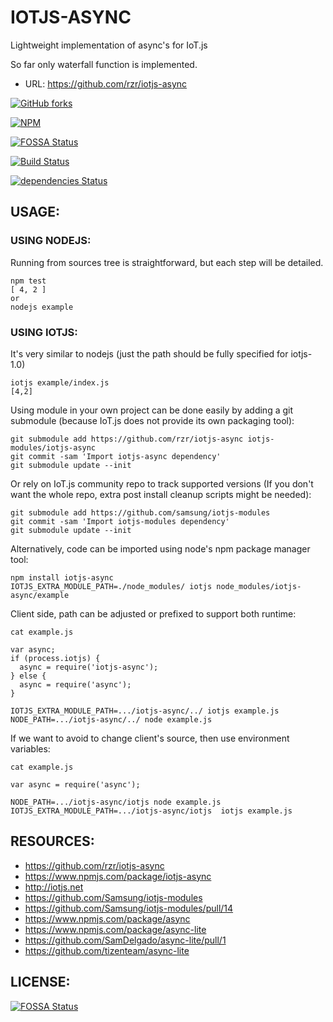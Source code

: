 # IOTJS-ASYNC #

Lightweight implementation of async's for IoT.js

So far only waterfall function is implemented.

* URL: https://github.com/rzr/iotjs-async

[![GitHub forks](https://img.shields.io/github/forks/rzr/iotjs-async.svg?style=social&label=Fork&maxAge=2592000)](https://GitHub.com/rzr/iotjs-async/network/)

[![NPM](https://nodei.co/npm/iotjs-async.png)](https://npmjs.org/package/iotjs-async)

[![FOSSA Status](https://app.fossa.io/api/projects/git%2Bgithub.com%2Frzr%2Fiotjs-async.svg?type=shield)](https://app.fossa.io/projects/git%2Bgithub.com%2Frzr%2Fiotjs-async?ref=badge_shield)

[![Build Status](https://api.travis-ci.org/rzr/iotjs-async.svg?branch=master)](https://travis-ci.org/rzr/iotjs-async)

[![dependencies Status](https://david-dm.org/rzr/generic-sensor-lite/status.svg)](https://david-dm.org/rzr/generic-sensor-lite)


## USAGE: ##


### USING NODEJS: ###

Running from sources tree is straightforward, but each step will be detailed.

```
npm test
[ 4, 2 ]
or 
nodejs example
```


### USING IOTJS: ###

It's very similar to nodejs
(just the path should be fully specified for iotjs-1.0)

```
iotjs example/index.js
[4,2]
```

Using module in your own project can be done easily by adding a git submodule
(because IoT.js does not provide its own packaging tool):

```
git submodule add https://github.com/rzr/iotjs-async iotjs-modules/iotjs-async
git commit -sam 'Import iotjs-async dependency'
git submodule update --init
```

Or rely on IoT.js community repo to track supported versions
(If you don't want the whole repo, extra post install cleanup scripts might be needed):

```
git submodule add https://github.com/samsung/iotjs-modules
git commit -sam 'Import iotjs-modules dependency'
git submodule update --init
```

Alternatively, code can be imported using node's npm package manager tool:

```
npm install iotjs-async
IOTJS_EXTRA_MODULE_PATH=./node_modules/ iotjs node_modules/iotjs-async/example

```

Client side, path can be adjusted or prefixed to support both runtime:

```
cat example.js

var async;
if (process.iotjs) {
  async = require('iotjs-async');
} else {
  async = require('async');
}

IOTJS_EXTRA_MODULE_PATH=.../iotjs-async/../ iotjs example.js
NODE_PATH=.../iotjs-async/../ node example.js
```

If we want to avoid to change client's source, then use environment variables:

```
cat example.js

var async = require('async');

NODE_PATH=.../iotjs-async/iotjs node example.js
IOTJS_EXTRA_MODULE_PATH=.../iotjs-async/iotjs  iotjs example.js
```


## RESOURCES: ##

* https://github.com/rzr/iotjs-async
* https://www.npmjs.com/package/iotjs-async
* http://iotjs.net
* https://github.com/Samsung/iotjs-modules
* https://github.com/Samsung/iotjs-modules/pull/14
* https://www.npmjs.com/package/async
* https://www.npmjs.com/package/async-lite
* https://github.com/SamDelgado/async-lite/pull/1
* https://github.com/tizenteam/async-lite


## LICENSE: ##

[![FOSSA Status](https://app.fossa.io/api/projects/git%2Bgithub.com%2Frzr%2Fiotjs-async.svg?type=large)](https://app.fossa.io/projects/git%2Bgithub.com%2Frzr%2Fiotjs-async?ref=badge_large)
